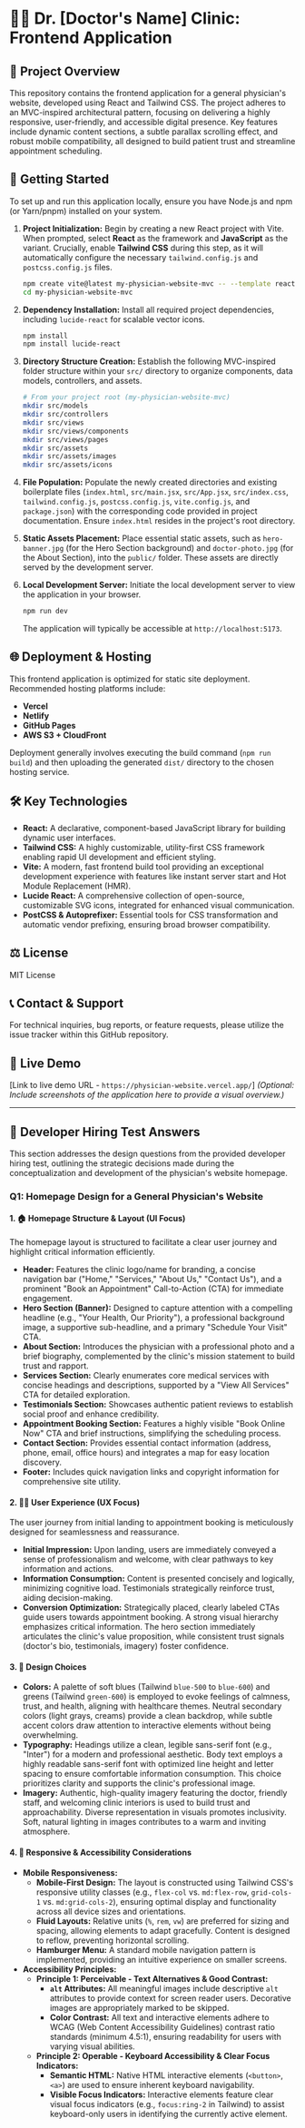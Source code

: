 # 👩‍⚕️ Dr. [Doctor's Name] Clinic: Frontend Application

## 📝 Project Overview

This repository contains the frontend application for a general physician's website, developed using React and Tailwind CSS. The project adheres to an MVC-inspired architectural pattern, focusing on delivering a highly responsive, user-friendly, and accessible digital presence. Key features include dynamic content sections, a subtle parallax scrolling effect, and robust mobile compatibility, all designed to build patient trust and streamline appointment scheduling.

## 🚀 Getting Started

To set up and run this application locally, ensure you have Node.js and npm (or Yarn/pnpm) installed on your system.

1.  **Project Initialization:**
    Begin by creating a new React project with Vite. When prompted, select **React** as the framework and **JavaScript** as the variant. Crucially, enable **Tailwind CSS** during this step, as it will automatically configure the necessary `tailwind.config.js` and `postcss.config.js` files.

    ```bash
    npm create vite@latest my-physician-website-mvc -- --template react
    cd my-physician-website-mvc
    ```

2.  **Dependency Installation:**
    Install all required project dependencies, including `lucide-react` for scalable vector icons.

    ```bash
    npm install
    npm install lucide-react
    ```

3.  **Directory Structure Creation:**
    Establish the following MVC-inspired folder structure within your `src/` directory to organize components, data models, controllers, and assets.

    ```bash
    # From your project root (my-physician-website-mvc)
    mkdir src/models
    mkdir src/controllers
    mkdir src/views
    mkdir src/views/components
    mkdir src/views/pages
    mkdir src/assets
    mkdir src/assets/images
    mkdir src/assets/icons
    ```

4.  **File Population:**
    Populate the newly created directories and existing boilerplate files (`index.html`, `src/main.jsx`, `src/App.jsx`, `src/index.css`, `tailwind.config.js`, `postcss.config.js`, `vite.config.js`, and `package.json`) with the corresponding code provided in project documentation. Ensure `index.html` resides in the project's root directory.

5.  **Static Assets Placement:**
    Place essential static assets, such as `hero-banner.jpg` (for the Hero Section background) and `doctor-photo.jpg` (for the About Section), into the `public/` folder. These assets are directly served by the development server.

6.  **Local Development Server:**
    Initiate the local development server to view the application in your browser.

    ```bash
    npm run dev
    ```
    The application will typically be accessible at `http://localhost:5173`.

## 🌐 Deployment & Hosting

This frontend application is optimized for static site deployment. Recommended hosting platforms include:

* **Vercel**
* **Netlify**
* **GitHub Pages**
* **AWS S3 + CloudFront**

Deployment generally involves executing the build command (`npm run build`) and then uploading the generated `dist/` directory to the chosen hosting service.

## 🛠️ Key Technologies

* **React:** A declarative, component-based JavaScript library for building dynamic user interfaces.
* **Tailwind CSS:** A highly customizable, utility-first CSS framework enabling rapid UI development and efficient styling.
* **Vite:** A modern, fast frontend build tool providing an exceptional development experience with features like instant server start and Hot Module Replacement (HMR).
* **Lucide React:** A comprehensive collection of open-source, customizable SVG icons, integrated for enhanced visual communication.
* **PostCSS & Autoprefixer:** Essential tools for CSS transformation and automatic vendor prefixing, ensuring broad browser compatibility.

## ⚖️ License

MIT License

## 📞 Contact & Support

For technical inquiries, bug reports, or feature requests, please utilize the issue tracker within this GitHub repository.

## 📸 Live Demo

[Link to live demo URL - `https://physician-website.vercel.app/`]
*(Optional: Include screenshots of the application here to provide a visual overview.)*

---

## 📝 Developer Hiring Test Answers

This section addresses the design questions from the provided developer hiring test, outlining the strategic decisions made during the conceptualization and development of the physician's website homepage.

### Q1: Homepage Design for a General Physician's Website

#### 1. 🏠 Homepage Structure & Layout (UI Focus)

The homepage layout is structured to facilitate a clear user journey and highlight critical information efficiently.

* **Header:** Features the clinic logo/name for branding, a concise navigation bar ("Home," "Services," "About Us," "Contact Us"), and a prominent "Book an Appointment" Call-to-Action (CTA) for immediate engagement.
* **Hero Section (Banner):** Designed to capture attention with a compelling headline (e.g., "Your Health, Our Priority"), a professional background image, a supportive sub-headline, and a primary "Schedule Your Visit" CTA.
* **About Section:** Introduces the physician with a professional photo and a brief biography, complemented by the clinic's mission statement to build trust and rapport.
* **Services Section:** Clearly enumerates core medical services with concise headings and descriptions, supported by a "View All Services" CTA for detailed exploration.
* **Testimonials Section:** Showcases authentic patient reviews to establish social proof and enhance credibility.
* **Appointment Booking Section:** Features a highly visible "Book Online Now" CTA and brief instructions, simplifying the scheduling process.
* **Contact Section:** Provides essential contact information (address, phone, email, office hours) and integrates a map for easy location discovery.
* **Footer:** Includes quick navigation links and copyright information for comprehensive site utility.

#### 2. 🚶‍♀️ User Experience (UX Focus)

The user journey from initial landing to appointment booking is meticulously designed for seamlessness and reassurance.

* **Initial Impression:** Upon landing, users are immediately conveyed a sense of professionalism and welcome, with clear pathways to key information and actions.
* **Information Consumption:** Content is presented concisely and logically, minimizing cognitive load. Testimonials strategically reinforce trust, aiding decision-making.
* **Conversion Optimization:** Strategically placed, clearly labeled CTAs guide users towards appointment booking. A strong visual hierarchy emphasizes critical information. The hero section immediately articulates the clinic's value proposition, while consistent trust signals (doctor's bio, testimonials, imagery) foster confidence.

#### 3. 🎨 Design Choices

* **Colors:** A palette of soft blues (Tailwind `blue-500` to `blue-600`) and greens (Tailwind `green-600`) is employed to evoke feelings of calmness, trust, and health, aligning with healthcare themes. Neutral secondary colors (light grays, creams) provide a clean backdrop, while subtle accent colors draw attention to interactive elements without being overwhelming.
* **Typography:** Headings utilize a clean, legible sans-serif font (e.g., "Inter") for a modern and professional aesthetic. Body text employs a highly readable sans-serif font with optimized line height and letter spacing to ensure comfortable information consumption. This choice prioritizes clarity and supports the clinic's professional image.
* **Imagery:** Authentic, high-quality imagery featuring the doctor, friendly staff, and welcoming clinic interiors is used to build trust and approachability. Diverse representation in visuals promotes inclusivity. Soft, natural lighting in images contributes to a warm and inviting atmosphere.

#### 4. 📱 Responsive & Accessibility Considerations

* **Mobile Responsiveness:**
    * **Mobile-First Design:** The layout is constructed using Tailwind CSS's responsive utility classes (e.g., `flex-col` vs. `md:flex-row`, `grid-cols-1` vs. `md:grid-cols-2`), ensuring optimal display and functionality across all device sizes and orientations.
    * **Fluid Layouts:** Relative units (`%`, `rem`, `vw`) are preferred for sizing and spacing, allowing elements to adapt gracefully. Content is designed to reflow, preventing horizontal scrolling.
    * **Hamburger Menu:** A standard mobile navigation pattern is implemented, providing an intuitive experience on smaller screens.
* **Accessibility Principles:**
    * **Principle 1: Perceivable - Text Alternatives & Good Contrast:**
        * **`alt` Attributes:** All meaningful images include descriptive `alt` attributes to provide context for screen reader users. Decorative images are appropriately marked to be skipped.
        * **Color Contrast:** All text and interactive elements adhere to WCAG (Web Content Accessibility Guidelines) contrast ratio standards (minimum 4.5:1), ensuring readability for users with varying visual abilities.
    * **Principle 2: Operable - Keyboard Accessibility & Clear Focus Indicators:**
        * **Semantic HTML:** Native HTML interactive elements (`<button>`, `<a>`) are used to ensure inherent keyboard navigability.
        * **Visible Focus Indicators:** Interactive elements feature clear visual focus indicators (e.g., `focus:ring-2` in Tailwind) to assist keyboard-only users in identifying the currently active element.